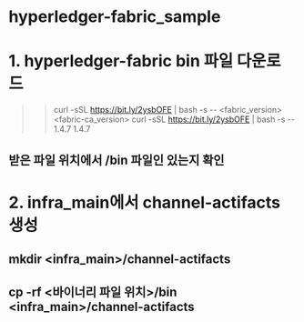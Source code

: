 # hyperledger-fabric_sample


# 1. hyperledger-fabric bin 파일 다운로드
>> curl -sSL https://bit.ly/2ysbOFE | bash -s -- <fabric_version> <fabric-ca_version> 
>> curl -sSL https://bit.ly/2ysbOFE | bash -s -- 1.4.7 1.4.7

## 받은 파일 위치에서 /bin 파일인 있는지 확인

# 2. infra_main에서 channel-actifacts 생성
## mkdir <infra_main>/channel-actifacts
## cp -rf <바이너리 파일 위치>/bin <infra_main>/channel-actifacts


